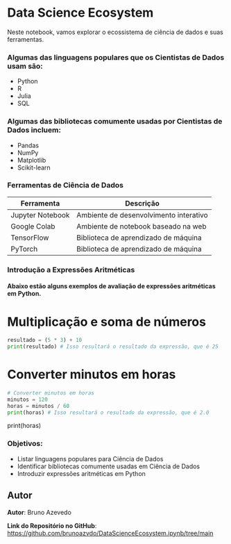 # Data Science Ecosystem
Neste notebook, vamos explorar o ecossistema de ciência de dados e suas ferramentas.

### Algumas das linguagens populares que os Cientistas de Dados usam são:
- Python
- R
- Julia
- SQL

### Algumas das bibliotecas comumente usadas por Cientistas de Dados incluem:

- Pandas
- NumPy
- Matplotlib
- Scikit-learn

### Ferramentas de Ciência de Dados
| Ferramenta       | Descrição                              |
| ---------------- | -------------------------------------- |
| Jupyter Notebook | Ambiente de desenvolvimento interativo |
| Google Colab     | Ambiente de notebook baseado na web    |
| TensorFlow       | Biblioteca de aprendizado de máquina   |
| PyTorch          | Biblioteca de aprendizado de máquina   |

### Introdução a Expressões Aritméticas
#### Abaixo estão alguns exemplos de avaliação de expressões aritméticas em Python.

# Multiplicação e soma de números
```python
resultado = (5 * 3) + 10
print(resultado) # Isso resultará o resultado da expressão, que é 25
```

# Converter minutos em horas
```python
# Converter minutos em horas
minutos = 120
horas = minutos / 60
print(horas) # Isso resultará o resultado da expressão, que é 2.0
```

print(horas)

### Objetivos:
- Listar linguagens populares para Ciência de Dados
- Identificar bibliotecas comumente usadas em Ciência de Dados
- Introduzir expressões aritméticas em Python

## Autor

**Autor**: Bruno Azevedo

**Link do Repositório no GitHub**: https://github.com/brunoazvdo/DataScienceEcosystem.ipynb/tree/main

